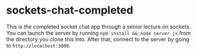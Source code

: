 # sockets-chat-completed

This is the completed socket chat app through a senior lecture on sockets. You can launch the server by running `npm install && node server.js` from the directory you clone this into. After that, connect to the server by going to `http://localhost:3000`.